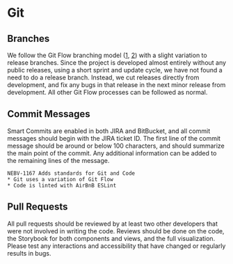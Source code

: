 # Git

## Branches

We follow the Git Flow branching model
([1](https://nvie.com/posts/a-successful-git-branching-model/), [2](https://www.atlassian.com/git/tutorials/comparing-workflows/gitflow-workflow))
with a slight variation to release branches. Since the project is developed
almost entirely without any public releases, using a short sprint and update
cycle, we have not found a need to do a release branch. Instead, we cut releases
directly from development, and fix any bugs in that release in the next minor
release from development. All other Git Flow processes can be followed as normal.

## Commit Messages

Smart Commits are enabled in both JIRA and BitBucket, and all commit messages
should begin with the JIRA ticket ID. The first line of the commit message should
be around or below 100 characters, and should summarize the main point of the
commit. Any additional information can be added to the remaining lines of the
message.

```
NEBV-1167 Adds standards for Git and Code
* Git uses a variation of Git Flow
* Code is linted with AirBnB ESLint
```

## Pull Requests

All pull requests should be reviewed by at least two other developers that were
not involved in writing the code. Reviews should be done on the code, the
Storybook for both components and views, and the full visualization. Please test
any interactions and accessibility that have changed or regularly results in bugs.
